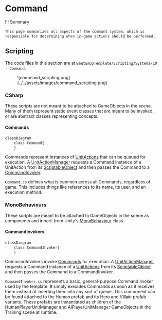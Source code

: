 # Command

!!! Summary

    This page summarizes all aspects of the command system, which is responsible for determining when in-game actions should be performed.

## Scripting

The code files in this section are at `BeatEmUpTemplate/Scripting/Systems/10 - Command`.

<figure markdown="span">
    ![command_scripting.png](../../assets/images/command_scripting.png)
</figure>

### CSharp

These scripts are not meant to be attached to GameObjects in the scene. Many of them represent static event classes that are meant to be invoked, or are abstract classes representing concepts.

#### Commands

``` mermaid
classDiagram
    class Command{
    }
```

Commands represent instances of [UnitActions](action.md#unitactions) that can be queued for execution. A [UnitActionManager](action.md#unitactionmanagers) requests a Command instance of a UnitAction from its [ScriptableObject](https://docs.unity3d.com/6000.0/Documentation/ScriptReference/ScriptableObject.html) and then passes the Command to a [CommandInvoker](#commandinvokers).

`Command.cs` defines what is common across all Commands, regardless of game. This includes things like references to its name, its user, and an execution method.

### MonoBehaviours

These scripts are meant to be attached to GameObjects in the scene as components and inherit from Unity's [MonoBehaviour](https://docs.unity3d.com/6000.0/Documentation/Manual/class-MonoBehaviour.html) class.

#### CommandInvokers

``` mermaid
classDiagram
    class CommandInvoker{
    }
```

CommandInvokers invoke [Commands](#commands) for execution. A [UnitActionManager](action.md#unitactionmanagers) requests a Command instance of a [UnitActions](action.md#unitactions) from its [ScriptableObject](https://docs.unity3d.com/6000.0/Documentation/ScriptReference/ScriptableObject.html) and then passes the Command to a CommandInvoker. 

`CommandInvoker.cs` represents a basic, general-purpose CommandInvoker used by the template. It simply executes Commands as soon as it receives them instead of inserting them into any sort of queue. This component can be found attached to the Human prefab and its Hero and Villain prefab variants. These prefabs are instantiated as children of the HumanPlayerUnitManager and AIPlayerUnitManager GameObjects in the Training scene at runtime.